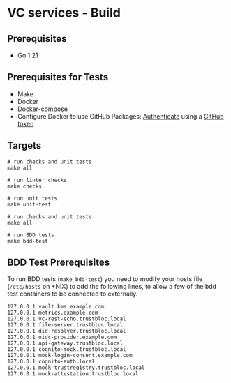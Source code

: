 # VC services - Build

## Prerequisites
- Go 1.21

## Prerequisites for Tests 
- Make
- Docker
- Docker-compose
- Configure Docker to use GitHub Packages: [Authenticate](https://help.github.com/en/packages/using-github-packages-with-your-projects-ecosystem/configuring-docker-for-use-with-github-packages#authenticating-to-github-packages) 
  using a [GitHub token](https://help.github.com/en/github/authenticating-to-github/creating-a-personal-access-token-for-the-command-line#creating-a-token) 

## Targets

```
# run checks and unit tests
make all

# run linter checks
make checks

# run unit tests
make unit-test

# run checks and unit tests
make all
    
# run BDD tests
make bdd-test
```

## BDD Test Prerequisites

To run BDD tests (`make bdd-test`) you need to modify your hosts file (`/etc/hosts` on \*NIX) to add the following lines, to allow a few of the bdd test containers to be connected to externally. 

    127.0.0.1 vault.kms.example.com
    127.0.0.1 metrics.example.com
    127.0.0.1 vc-rest-echo.trustbloc.local
    127.0.0.1 file-server.trustbloc.local
    127.0.0.1 did-resolver.trustbloc.local
    127.0.0.1 oidc-provider.example.com
    127.0.0.1 api-gateway.trustbloc.local
    127.0.0.1 cognito-mock.trustbloc.local
    127.0.0.1 mock-login-consent.example.com
    127.0.0.1 cognito-auth.local
    127.0.0.1 mock-trustregistry.trustbloc.local
    127.0.0.1 mock-attestation.trustbloc.local
